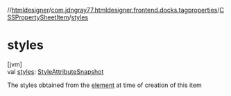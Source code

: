 //[htmldesigner](../../../index.md)/[com.jdngray77.htmldesigner.frontend.docks.tagproperties](../index.md)/[CSSPropertySheetItem](index.md)/[styles](styles.md)

# styles

[jvm]\
val [styles](styles.md): [StyleAttributeSnapshot](../../com.jdngray77.htmldesigner.backend.html/-style-attribute-snapshot/index.md)

The styles obtained from the [element](element.md) at time of creation of this item
